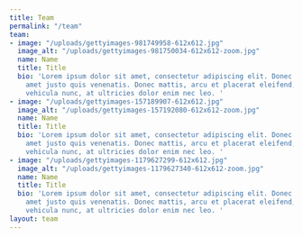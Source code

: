 ```yaml
---
title: Team
permalink: "/team"
team:
- image: "/uploads/gettyimages-981749958-612x612.jpg"
  image_alt: "/uploads/gettyimages-981750034-612x612-zoom.jpg"
  name: Name
  title: Title
  bio: 'Lorem ipsum dolor sit amet, consectetur adipiscing elit. Donec finibus sit
    amet justo quis venenatis. Donec mattis, arcu et placerat eleifend, orci erat
    vehicula nunc, at ultricies dolor enim nec leo. '
- image: "/uploads/gettyimages-157189907-612x612.jpg"
  image_alt: "/uploads/gettyimages-157192080-612x612-zoom.jpg"
  name: Name
  title: Title
  bio: 'Lorem ipsum dolor sit amet, consectetur adipiscing elit. Donec finibus sit
    amet justo quis venenatis. Donec mattis, arcu et placerat eleifend, orci erat
    vehicula nunc, at ultricies dolor enim nec leo. '
- image: "/uploads/gettyimages-1179627299-612x612.jpg"
  image_alt: "/uploads/gettyimages-1179627340-612x612-zoom.jpg"
  name: Name
  title: Title
  bio: 'Lorem ipsum dolor sit amet, consectetur adipiscing elit. Donec finibus sit
    amet justo quis venenatis. Donec mattis, arcu et placerat eleifend, orci erat
    vehicula nunc, at ultricies dolor enim nec leo. '
layout: team
---
```

